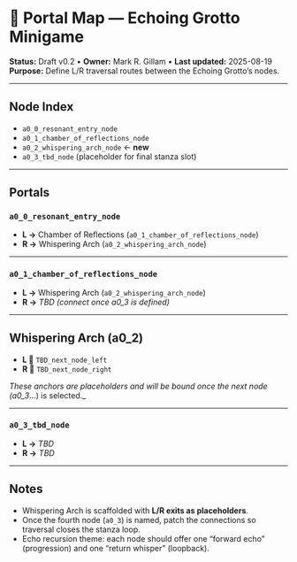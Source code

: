 
# 🌌 Portal Map — Echoing Grotto Minigame

**Status:** Draft v0.2 • **Owner:** Mark R. Gillam • **Last updated:** 2025-08-19  
**Purpose:** Define L/R traversal routes between the Echoing Grotto’s nodes.  

---

## Node Index
- `a0_0_resonant_entry_node`
- `a0_1_chamber_of_reflections_node`
- `a0_2_whispering_arch_node` ← **new**
- `a0_3_tbd_node` (placeholder for final stanza slot)

---

## Portals

### `a0_0_resonant_entry_node`
- **L →** Chamber of Reflections (`a0_1_chamber_of_reflections_node`)  
- **R →** Whispering Arch (`a0_2_whispering_arch_node`)  

---

### `a0_1_chamber_of_reflections_node`
- **L →** Whispering Arch (`a0_2_whispering_arch_node`)  
- **R →** *TBD (connect once a0_3 is defined)*  

---


## Whispering Arch (a0_2)

- **L ** `TBD_next_node_left`  <!-- placeholder -->
- **R ** `TBD_next_node_right` <!-- placeholder -->

_These anchors are placeholders and will be bound once the next node (a0_3_...) is selected._

---

### `a0_3_tbd_node`
- **L →** *TBD*  
- **R →** *TBD*  

---

## Notes
- Whispering Arch is scaffolded with **L/R exits as placeholders**.  
- Once the fourth node (`a0_3`) is named, patch the connections so traversal closes the stanza loop.  
- Echo recursion theme: each node should offer one “forward echo” (progression) and one “return whisper” (loopback).  
